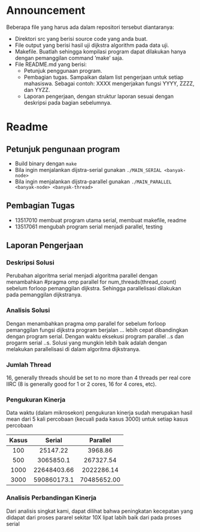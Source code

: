 # Announcement

Beberapa file yang harus ada dalam repositori tersebut diantaranya:
* Direktori src yang berisi source code yang anda buat.
* File output yang berisi hasil uji dijkstra algorithm pada data uji.
* Makefile. Buatlah sehingga kompilasi program dapat dilakukan hanya dengan pemanggilan command ’make’ saja.
* File README.md yang berisi:
    * Petunjuk penggunaan program.
    * Pembagian tugas. Sampaikan dalam list pengerjaan untuk setiap mahasiswa. Sebagai contoh: XXXX mengerjakan fungsi YYYY, ZZZZ, dan YYZZ.
    * Laporan pengerjaan, dengan struktur laporan sesuai dengan deskripsi pada bagian sebelumnya.

# Readme
## Petunjuk pengunaan program
* Build binary dengan `make`
* Bila ingin menjalankan dijstra-serial gunakan `./MAIN_SERIAL <banyak-node>`
* Bila ingin menjalankan dijstra-parallel gunakan `./MAIN_PARALLEL <banyak-node> <banyak-thread>`

## Pembagian Tugas
* 13517010 membuat program utama serial, membuat makefile, readme
* 13517061 mengubah program serial menjadi parallel, testing

## Laporan Pengerjaan
### Deskripsi Solusi
Perubahan algoritma serial menjadi algoritma parallel dengan menambahkan  #pragma omp parallel for num_threads(thread_count)
sebelum forloop pemanggilan dijkstra. Sehingga parallelisasi dilakukan pada pemanggilan dijkstranya. 

### Analisis Solusi
Dengan menambahkan pragma omp parallel for sebelum forloop pemanggilan fungsi dijkstra program berjalan ... lebih cepat dibandingkan dengan program serial. Dengan waktu eksekusi program parallel ..s dan progarm serial ..s. Solusi yang mungkin lebih baik adalah dengan melakukan parallelisasi di dalam algoritma dijkstranya.

### Jumlah Thread
16, generally threads should be set to no more than 4 threads per real core IIRC (8 is generally good for 1 or 2 cores, 16 for 4 cores, etc).

### Pengukuran Kinerja
Data waktu (dalam mikrosekon) pengukuran kinerja sudah merupakan hasil mean dari 5 kali percobaan (kecuali pada kasus 3000) untuk setiap kasus percobaan

| Kasus     | Serial       | Parallel |
| :-----: | :-----: | :-----: |
| 100       | 25147.22     | 3968.86 |
| 500       | 3065850.1    | 267327.54 |
| 1000      | 22648403.66  | 2022286.14 |
| 3000      | 590860173.1  | 70485652.00 |

### Analisis Perbandingan Kinerja
Dari analisis singkat kami, dapat dilihat bahwa peningkatan kecepatan yang didapat dari proses pararel sekitar 10X lipat labih baik dari pada proses serial


